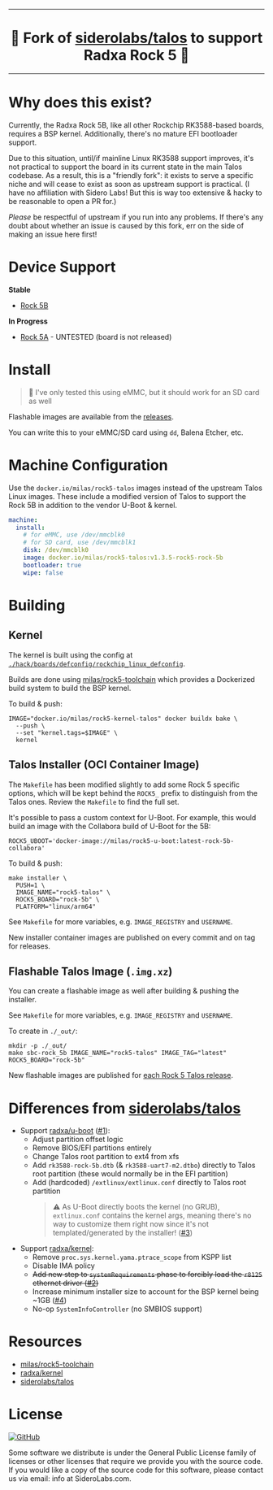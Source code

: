 <!-- markdownlint-disable MD041 -->

---

<h1 align="center">🍴 Fork of <a href="https://github.com/siderolabs/talos/">siderolabs/talos</a> to support Radxa Rock 5 🍴</h1>

---

# Why does this exist?
Currently, the Radxa Rock 5B, like all other Rockchip RK3588-based boards, requires a BSP kernel.
Additionally, there's no mature EFI bootloader support.

Due to this situation, until/if mainline Linux RK3588 support improves, it's not practical to support the board in its current state in the main Talos codebase.
As a result, this is a "friendly fork": it exists to serve a specific niche and will cease to exist as soon as upstream support is practical.
(I have no affiliation with Sidero Labs! But this is way too extensive & hacky to be reasonable to open a PR for.)

_Please_ be respectful of upstream if you run into any problems.
If there's any doubt about whether an issue is caused by this fork, err on the side of making an issue here first!

# Device Support
**Stable**
* [Rock 5B](https://wiki.radxa.com/Rock5/5B)

**In Progress**
* [Rock 5A](https://wiki.radxa.com/Rock5/5a) - UNTESTED (board is not released)

# Install
> 💾 I've only tested this using eMMC, but it should work for an SD card as well

Flashable images are available from the [releases](https://github.com/milas/rock5-talos/releases/latest).

You can write this to your eMMC/SD card using `dd`, Balena Etcher, etc. 

# Machine Configuration
Use the `docker.io/milas/rock5-talos` images instead of the upstream Talos Linux images.
These include a modified version of Talos to support the Rock 5B in addition to the vendor U-Boot & kernel.

```yaml
machine:
  install:
    # for eMMC, use /dev/mmcblk0
    # for SD card, use /dev/mmcblk1
    disk: /dev/mmcblk0
    image: docker.io/milas/rock5-talos:v1.3.5-rock5-rock-5b
    bootloader: true
    wipe: false
```

# Building
## Kernel
The kernel is built using the config at [`./hack/boards/defconfig/rockchip_linux_defconfig`](https://github.com/milas/rock5-talos/blob/main/hack/boards/defconfig/rockchip_linux_defconfig).

Builds are done using [milas/rock5-toolchain](https://github.com/milas/rock5-toolchain) which provides a Dockerized build system to build the BSP kernel.

To build & push:
```shell
IMAGE="docker.io/milas/rock5-kernel-talos" docker buildx bake \
  --push \
  --set "kernel.tags=$IMAGE" \
  kernel
```

## Talos Installer (OCI Container Image)
The `Makefile` has been modified slightly to add some Rock 5 specific options, which
will be kept behind the `ROCK5_` prefix to distinguish from the Talos ones. Review
the `Makefile` to find the full set.

It's possible to pass a custom context for U-Boot. For example, this would build an
image with the Collabora build of U-Boot for the 5B:
```
ROCK5_UBOOT='docker-image://milas/rock5-u-boot:latest-rock-5b-collabora'
```

To build & push:
```shell
make installer \
  PUSH=1 \
  IMAGE_NAME="rock5-talos" \
  ROCK5_BOARD="rock-5b" \
  PLATFORM="linux/arm64"
```

See `Makefile` for more variables, e.g. `IMAGE_REGISTRY` and `USERNAME`.

New installer container images are published on every commit and on tag for releases.

## Flashable Talos Image (`.img.xz`)
You can create a flashable image as well after building & pushing the installer.

See `Makefile` for more variables, e.g. `IMAGE_REGISTRY` and `USERNAME`.

To create in `./_out/`:
```shell
mkdir -p ./_out/
make sbc-rock_5b IMAGE_NAME="rock5-talos" IMAGE_TAG="latest" ROCK5_BOARD="rock-5b"
```

New flashable images are published for [each Rock 5 Talos release](https://github.com/milas/rock5-talos/releases).

# Differences from [siderolabs/talos](https://github.com/siderolabs/talos)
* Support [radxa/u-boot](https://github.com/radxa/u-boot) ([#1](https://github.com/milas/rock5-talos/issues/1)):
  * Adjust partition offset logic
  * Remove BIOS/EFI partitions entirely
  * Change Talos root partition to ext4 from xfs
  * Add `rk3588-rock-5b.dtb` (& `rk3588-uart7-m2.dtbo`) directly to
    Talos root partition (these would normally be in the EFI partition)
  * Add (hardcoded) `/extlinux/extlinux.conf` directly to Talos
    root partition
    >⚠️ As U-Boot directly boots the kernel (no GRUB), `extlinux.conf`
      contains the kernel args, meaning there's no way to customize them
      right now since it's not templated/generated by the installer! ([#3](https://github.com/milas/rock5-talos/issues/3))
* Support [radxa/kernel](https://github.com/radxa/kernel):
  * Remove `proc.sys.kernel.yama.ptrace_scope` from KSPP list
  * Disable IMA policy
  * ~~Add new step to `systemRequirements` phase to forcibly load the
    `r8125` ethernet driver ([#2](https://github.com/milas/rock5-talos/issues/2))~~
  * Increase minimum installer size to account for the BSP kernel
    being ~1GB ([#4](https://github.com/milas/rock5-talos/issues/4))
  * No-op `SystemInfoController` (no SMBIOS support)

# Resources
* [milas/rock5-toolchain](https://github.com/milas/rock5-toolchain)
* [radxa/kernel](https://github.com/radxa/kernel)
* [siderolabs/talos](https://github.com/siderolabs/talos/)

# License

<a href="https://github.com/talos-systems/talos/blob/master/LICENSE">
  <img alt="GitHub" src="https://img.shields.io/github/license/talos-systems/talos?style=flat-square">
</a>

Some software we distribute is under the General Public License family
of licenses or other licenses that require we provide you with the
source code.
If you would like a copy of the source code for this
software, please contact us via email: info at SideroLabs.com.
